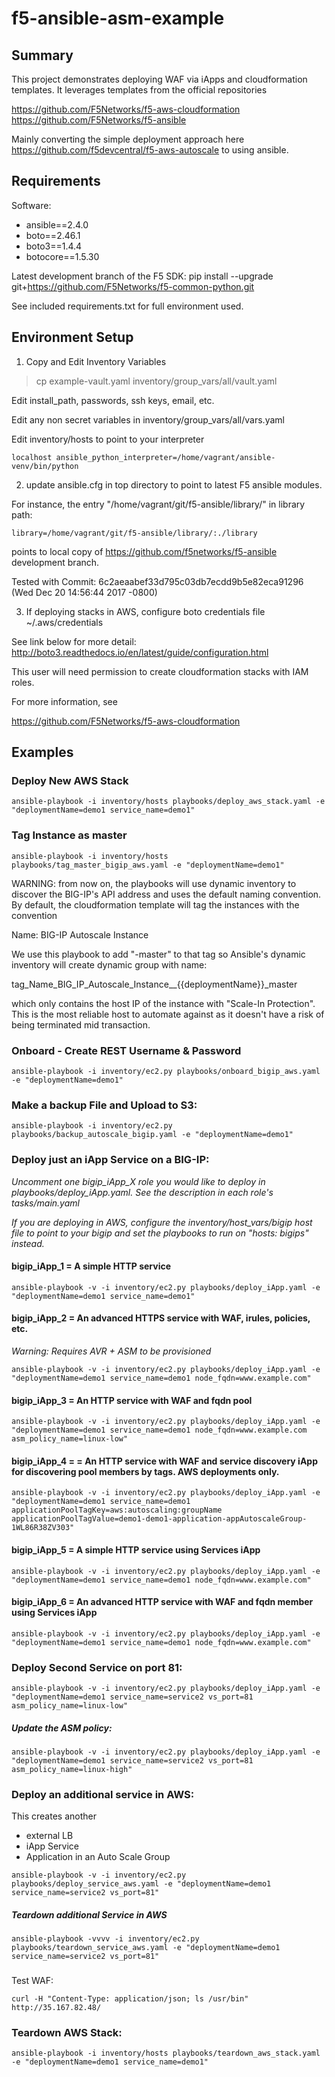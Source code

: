 # f5-ansible-asm-example

## Summary

This project demonstrates deploying WAF via iApps and cloudformation templates. It leverages templates from the official repositories

https://github.com/F5Networks/f5-aws-cloudformation
https://github.com/F5Networks/f5-ansible

Mainly converting the simple deployment approach here  
https://github.com/f5devcentral/f5-aws-autoscale
to using ansible.


## Requirements

Software:

- ansible==2.4.0 
- boto==2.46.1
- boto3==1.4.4
- botocore==1.5.30


Latest development branch of the F5 SDK:
pip install --upgrade git+https://github.com/F5Networks/f5-common-python.git


See included requirements.txt for full environment used.



## Environment Setup

1) Copy and Edit Inventory Variables 
 
>cp example-vault.yaml inventory/group_vars/all/vault.yaml 

Edit install_path, passwords, ssh keys, email, etc.

Edit any non secret variables in inventory/group_vars/all/vars.yaml

Edit inventory/hosts to point to your interpreter

```
localhost ansible_python_interpreter=/home/vagrant/ansible-venv/bin/python
```

2) update ansible.cfg in top directory to point to latest F5 ansible modules. 

For instance, the entry "/home/vagrant/git/f5-ansible/library/" in library path: 

```
library=/home/vagrant/git/f5-ansible/library/:./library
```

points to local copy of https://github.com/f5networks/f5-ansible development branch.


Tested with Commit: 
6c2aeaabef33d795c03db7ecdd9b5e82eca91296
(Wed Dec 20 14:56:44 2017 -0800)


3) If deploying stacks in AWS, configure boto credentials file ~/.aws/credentials

See link below for more detail:
http://boto3.readthedocs.io/en/latest/guide/configuration.html

This user will need permission to create cloudformation stacks with IAM roles.

For more information, see

https://github.com/F5Networks/f5-aws-cloudformation


## Examples

### Deploy New AWS  Stack
```
ansible-playbook -i inventory/hosts playbooks/deploy_aws_stack.yaml -e "deploymentName=demo1 service_name=demo1"
```

### Tag Instance as master

```
ansible-playbook -i inventory/hosts playbooks/tag_master_bigip_aws.yaml -e "deploymentName=demo1"
```

WARNING: from now on, the playbooks will use dynamic inventory to discover the BIG-IP's API address and uses the default naming convention. By default, the cloudformation template will tag the instances with the convention

Name:   BIG-IP Autoscale Instance <deploymentName>

We use this playbook to add "-master" to that tag so Ansible's dynamic inventory will create dynamic group with name:

tag_Name_BIG_IP_Autoscale_Instance__{{deploymentName}}_master

which only contains the host IP of the instance with "Scale-In Protection". This is the most reliable host to automate against as it doesn't have a risk of being terminated mid transaction.


### Onboard - Create REST Username & Password
```
ansible-playbook -i inventory/ec2.py playbooks/onboard_bigip_aws.yaml -e "deploymentName=demo1"
```

### Make a backup File and Upload to S3:
```
ansible-playbook -i inventory/ec2.py playbooks/backup_autoscale_bigip.yaml -e "deploymentName=demo1"
```

### Deploy just an iApp Service on a BIG-IP:
*Uncomment one bigip_iApp_X role you would like to deploy in playbooks/deploy_iApp.yaml. See the description in each role's tasks/main.yaml*

*If you are deploying in AWS, configure the inventory/host_vars/bigip host file to point to your bigip and set the playbooks to run on "hosts: bigips" instead.*


#### bigip_iApp_1 = A simple HTTP service
```
ansible-playbook -v -i inventory/ec2.py playbooks/deploy_iApp.yaml -e "deploymentName=demo1 service_name=demo1"
```

#### bigip_iApp_2 = An advanced HTTPS service with WAF, irules, policies, etc. 
*Warning: Requires AVR + ASM to be provisioned*

```
ansible-playbook -v -i inventory/ec2.py playbooks/deploy_iApp.yaml -e "deploymentName=demo1 service_name=demo1 node_fqdn=www.example.com"
```

#### bigip_iApp_3 = An HTTP service with WAF and fqdn pool
```
ansible-playbook -v -i inventory/ec2.py playbooks/deploy_iApp.yaml -e "deploymentName=demo1 service_name=demo1 node_fqdn=www.example.com asm_policy_name=linux-low"
```

#### bigip_iApp_4 = = An HTTP service with WAF and service discovery iApp for discovering pool members by tags. AWS deployments only.
```
ansible-playbook -v -i inventory/ec2.py playbooks/deploy_iApp.yaml -e "deploymentName=demo1 service_name=demo1 applicationPoolTagKey=aws:autoscaling:groupName applicationPoolTagValue=demo1-demo1-application-appAutoscaleGroup-1WL86R38ZV303"
```

#### bigip_iApp_5 = A simple HTTP service using Services iApp
```
ansible-playbook -v -i inventory/ec2.py playbooks/deploy_iApp.yaml -e "deploymentName=demo1 service_name=demo1 node_fqdn=www.example.com"
```

#### bigip_iApp_6 = An advanced HTTP service with WAF and fqdn member using Services iApp
```
ansible-playbook -v -i inventory/ec2.py playbooks/deploy_iApp.yaml -e "deploymentName=demo1 service_name=demo1 node_fqdn=www.example.com"
```

### Deploy Second Service on port 81:

```
ansible-playbook -v -i inventory/ec2.py playbooks/deploy_iApp.yaml -e "deploymentName=demo1 service_name=service2 vs_port=81 asm_policy_name=linux-low"
```

##### Update the ASM policy:
```
ansible-playbook -v -i inventory/ec2.py playbooks/deploy_iApp.yaml -e "deploymentName=demo1 service_name=service2 vs_port=81 asm_policy_name=linux-high"
```


### Deploy an additional service in AWS:
This creates another
 - external LB
 - iApp Service
 - Application in an Auto Scale Group
```
ansible-playbook -v -i inventory/ec2.py playbooks/deploy_service_aws.yaml -e "deploymentName=demo1 service_name=service2 vs_port=81"
```

##### Teardown additional Service in AWS
```
ansible-playbook -vvvv -i inventory/ec2.py playbooks/teardown_service_aws.yaml -e "deploymentName=demo1 service_name=service2 vs_port=81"
```

###

Test WAF:
```
curl -H "Content-Type: application/json; ls /usr/bin" http://35.167.82.48/
```


### Teardown AWS Stack:
```
ansible-playbook -i inventory/hosts playbooks/teardown_aws_stack.yaml -e "deploymentName=demo1 service_name=demo1"
```